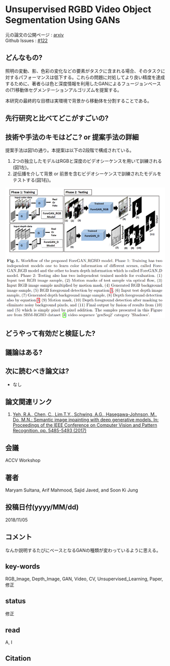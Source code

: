 # Unsupervised RGBD Video Object Segmentation Using GANs

元の論文の公開ページ : [arxiv](https://arxiv.org/abs/1811.01526)  
Github Issues : [#122](https://github.com/Obarads/obarads.github.io/issues/122)

## どんなもの?
照明の変動、影、色彩の変化などの要素がタスクに含まれる場合、そのタスクに対するパフォーマンスは低下する。これらの問題に対処してより良い精度を達成するために、著者らは色と深度情報を利用したGANによるフュージョンベースの(?)移動体セグメンテーションアルゴリズムを提案する。

本研究の最終的な目標は実環境で背景から移動体を分割することである。

## 先行研究と比べてどこがすごいの?

## 技術や手法のキモはどこ? or 提案手法の詳細
提案手法は図1の通り。本提案は以下の2段階で構成されている。

1. 2つの独立したモデルはRGBと深度のビデオシーケンスを用いて訓練される(図1左)。
2. 逆伝播を介して背景 or 前景を含むビデオシーケンスで訓練されたモデルをテストする(図1右)。

![fig1](img/URVOSUG/fig1.png)

## どうやって有効だと検証した?

## 議論はある?

## 次に読むべき論文は?
- なし

## 論文関連リンク
1. [Yeh, R.A., Chen, C., Lim,T.Y., Schwing, A.G., Hasegawa-Johnson, M., Do, M.N.: Semantic image inpainting with deep generative models. In: Proceedings of the IEEE Conference on Computer Vision and Pattern Recognition. pp. 5485-5493 (2017)](https://arxiv.org/abs/1607.07539)

## 会議
ACCV Workshop

## 著者
Maryam Sultana, Arif Mahmood, Sajid Javed, and Soon Ki Jung

## 投稿日付(yyyy/MM/dd)
2018/11/05

## コメント
なんか説明するたびにベースとなるGANの種類が変わっているように思える。

## key-words
RGB_Image, Depth_Image, GAN, Video, CV, Unsupervised_Learning, Paper, 修正

## status
修正

## read
A, I

## Citation
